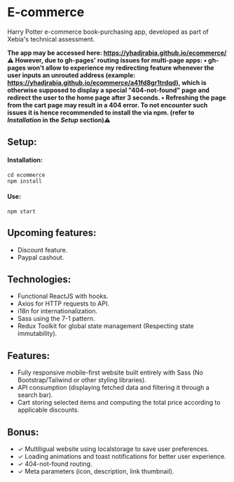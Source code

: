 # E-commerce

Harry Potter e-commerce book-purchasing app, developed as part of Xebia's technical assessment.

**The app may be accessed here: https://yhadjrabia.github.io/ecommerce/
⚠️ However, due to gh-pages' routing issues for multi-page apps:
• gh-pages won't allow to experience my redirecting feature whenever the user inputs an unrouted address (example: https://yhadjrabia.github.io/ecommerce/a41fd8gr1trdqd), which is otherwise supposed to display a special "404-not-found" page and redirect the user to the home page after 3 seconds.
• Refreshing the page from the cart page may result in a 404 error.
To not encounter such issues it is hence recommended to install the via npm. (refer to *Installation* in the *Setup* section)⚠️**

## Setup:

#### Installation:

```
cd ecommerce
npm install
```

#### Use:

```
npm start
```

## Upcoming features:

- Discount feature.
- Paypal cashout.

## Technologies:

- Functional ReactJS with hooks.
- Axios for HTTP requests to API.
- i18n for internationalization.
- Sass using the 7-1 pattern.
- Redux Toolkit for global state management (Respecting state immutability).

## Features:

- Fully responsive mobile-first website built entirely with Sass (No Bootstrap/Tailwind or other styling libraries).
- API consumption (displaying fetched data and filtering it through a search bar).
- Cart storing selected items and computing the total price according to applicable discounts.

## Bonus:

- ✓ Multiligual website using localstorage to save user preferences.
- ✓ Loading animations and toast notifications for better user experience.
- ✓ 404-not-found routing.
- ✓ Meta parameters (icon, description, link thumbnail).
